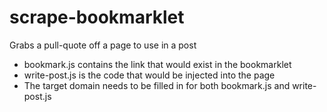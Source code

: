# scrape-bookmarklet
Grabs a pull-quote off a page to use in a post

* bookmark.js contains the link that would exist in the bookmarklet
* write-post.js is the code that would be injected into the page
* The target domain needs to be filled in for both bookmark.js and write-post.js
